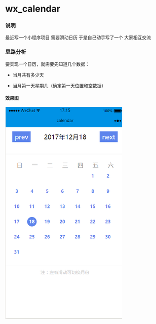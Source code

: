# wx_calendar

### 说明
最近写一个小程序项目 需要滑动日历 于是自己动手写了一个 大家相互交流

### 思路分析

要实现一个日历，就需要先知道几个数据：

- 当月共有多少天

- 当月第一天星期几（确定第一天位置和空数据）

#### 效果图

![](https://github.com/yandianjiangfeng/wx_calendar/blob/master/effect_picture.png)  
